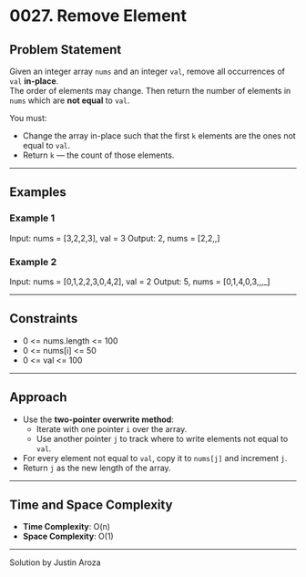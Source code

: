 # 0027. Remove Element

## Problem Statement

Given an integer array `nums` and an integer `val`, remove all occurrences of `val` **in-place**.  
The order of elements may change. Then return the number of elements in `nums` which are **not equal** to `val`.

You must:

- Change the array in-place such that the first `k` elements are the ones not equal to `val`.
- Return `k` — the count of those elements.

---

## Examples

### Example 1

Input: nums = [3,2,2,3], val = 3
Output: 2, nums = [2,2,,]

### Example 2

Input: nums = [0,1,2,2,3,0,4,2], val = 2
Output: 5, nums = [0,1,4,0,3,,,_]

---

## Constraints

- 0 <= nums.length <= 100
- 0 <= nums[i] <= 50
- 0 <= val <= 100

---

## Approach

- Use the **two-pointer overwrite method**:
  - Iterate with one pointer `i` over the array.
  - Use another pointer `j` to track where to write elements not equal to `val`.
- For every element not equal to `val`, copy it to `nums[j]` and increment `j`.
- Return `j` as the new length of the array.

---

## Time and Space Complexity

- **Time Complexity**: O(n)
- **Space Complexity**: O(1)

---

Solution by Justin Aroza
